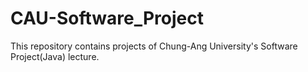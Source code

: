 # CAU-Software_Project
This repository contains projects of Chung-Ang University's Software Project(Java) lecture.
